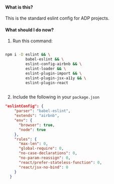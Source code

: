 #### What is this?
This is the standard eslint config for ADP projects.

#### What should I do now?

1) Run this command:

```bash

npm i -D eslint && \
         babel-eslint && \
         eslint-config-airbnb && \
         eslint-loader && \
         eslint-plugin-import && \
         eslint-plugin-jsx-a11y && \
         eslint-plugin-react
         
```

2) Include the following in your `package.json`

```json
"eslintConfig": {
    "parser": "babel-eslint",
    "extends": "airbnb",
    "env": {
      "browser": true,
      "node": true
    },
    "rules": {
      "max-len": 0,
      "global-require": 0,
      "no-case-declarations": 0,
      "no-param-reassign": 0,
      "react/prefer-stateless-function": 0,
      "react/jsx-no-bind": 0
    }
  }
```
